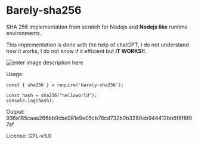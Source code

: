 # Barely-sha256

SHA 256 implementation from scratch for Nodejs and **Nodejs like** runtime environments.

This implementation is done with the help of chatGPT, I do not understand how it works, I do not know if it efficient but **IT WORKS!!**.

![enter image description here](https://media1.tenor.com/m/sH_KNNF07EoAAAAC/honest-word-its-honest-work.gif)

Usage: 

    const { sha256 } = require('barely-sha256');

    const hash = sha256("helloworld");
    console.log(hash);
Output: 936a185caaa266bb9cbe981e9e05cb78cd732b0b3280eb944412bb6f8f8f07af

License: GPL-v3.0